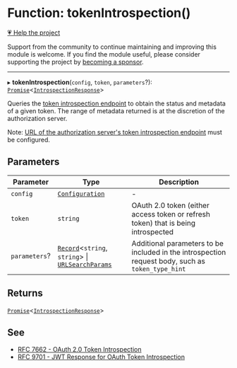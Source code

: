 # Function: tokenIntrospection()

[💗 Help the project](https://github.com/sponsors/panva)

Support from the community to continue maintaining and improving this module is welcome. If you find the module useful, please consider supporting the project by [becoming a sponsor](https://github.com/sponsors/panva).

***

▸ **tokenIntrospection**(`config`, `token`, `parameters`?): [`Promise`](https://developer.mozilla.org/docs/Web/JavaScript/Reference/Global_Objects/Promise)\<[`IntrospectionResponse`](../interfaces/IntrospectionResponse.md)\>

Queries the
[token introspection endpoint](../interfaces/ServerMetadata.md#introspection_endpoint) to
obtain the status and metadata of a given token. The range of metadata
returned is at the discretion of the authorization server.

Note:
[URL of the authorization server's token introspection endpoint](../interfaces/ServerMetadata.md#introspection_endpoint)
must be configured.

## Parameters

| Parameter | Type | Description |
| ------ | ------ | ------ |
| `config` | [`Configuration`](../classes/Configuration.md) | - |
| `token` | `string` | OAuth 2.0 token (either access token or refresh token) that is being introspected |
| `parameters`? | [`Record`](https://www.typescriptlang.org/docs/handbook/utility-types.html#recordkeys-type)\<`string`, `string`\> \| [`URLSearchParams`](https://developer.mozilla.org/docs/Web/API/URLSearchParams) | Additional parameters to be included in the introspection request body, such as `token_type_hint` |

## Returns

[`Promise`](https://developer.mozilla.org/docs/Web/JavaScript/Reference/Global_Objects/Promise)\<[`IntrospectionResponse`](../interfaces/IntrospectionResponse.md)\>

## See

 - [RFC 7662 - OAuth 2.0 Token Introspection](https://www.rfc-editor.org/rfc/rfc7662.html#section-2)
 - [RFC 9701 - JWT Response for OAuth Token Introspection](https://www.rfc-editor.org/rfc/rfc9701.html#section-4)
